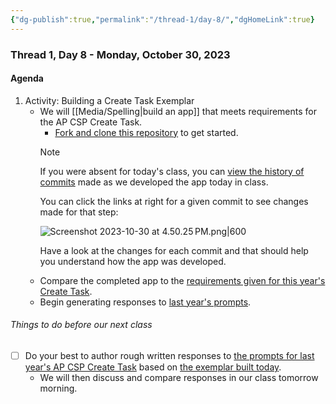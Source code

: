 ```yaml
---
{"dg-publish":true,"permalink":"/thread-1/day-8/","dgHomeLink":true}
---
```


### Thread 1, Day 8 - Monday, October 30, 2023
#### Agenda
1. Activity: Building a Create Task Exemplar
	- We will [[Media/Spelling\|build an app]] that meets requirements for the AP CSP Create Task.
		- [Fork and clone this repository](https://github.com/lcs-rgordon/Spelling) to get started.
		> [!NOTE]
		> If you were absent for today's class, you can [view the history of commits](https://github.com/russellgordon/Spelling/commits/main) made as we developed the app today in class.
		> 
		> You can click the links at right for a given commit to see changes made for that step:
		> 
		> ![Screenshot 2023-10-30 at 4.50.25 PM.png|600](/img/user/Media/Screenshot%202023-10-30%20at%204.50.25%E2%80%AFPM.png)
		> 
		> Have a look at the changes for each commit and that should help you understand how the app was developed.
	- Compare the completed app to the [requirements given for this year's Create Task](https://apcentral.collegeboard.org/media/pdf/ap-csp-student-task-directions.pdf).
	- Begin generating responses to [last year's prompts](https://russellgordon.ca/lcs/2023-24/ics4u/AP_Create_Task_2022-23_-_Submission_Requirements.pdf#page=3).
###### Things to do before our next class
- [ ] Do your best to author rough written responses to [the prompts for last year's AP CSP Create Task](https://russellgordon.ca/lcs/2023-24/ics4u/AP_Create_Task_2022-23_-_Submission_Requirements.pdf#page=3) based on [the exemplar built today](https://github.com/russellgordon/Spelling/commits/main).
	- We will then discuss and compare responses in our class tomorrow morning.